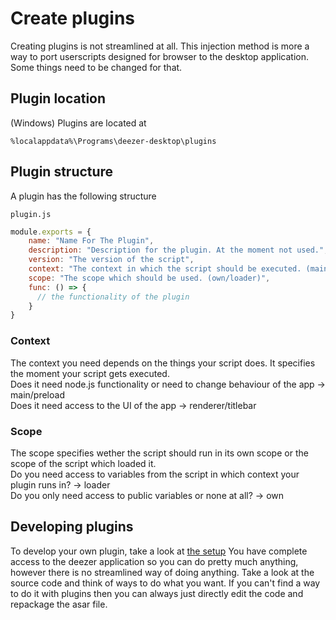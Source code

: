 # Create plugins
Creating plugins is not streamlined at all. This injection method is more a way to port userscripts designed for browser to the desktop application. Some things need to be changed for that.

## Plugin location
(Windows) Plugins are located at 
```
%localappdata%\Programs\deezer-desktop\plugins
```

## Plugin structure
A plugin has the following structure

`plugin.js`
```js
module.exports = {
    name: "Name For The Plugin",
    description: "Description for the plugin. At the moment not used.",
    version: "The version of the script",
    context: "The context in which the script should be executed. (main/preload/renderer/titlebar)",
    scope: "The scope which should be used. (own/loader)",
    func: () => {
      // the functionality of the plugin
    }
}
```
### Context
The context you need depends on the things your script does. It specifies the moment your script gets executed.\
Does it need node.js functionality or need to change behaviour of the app -> main/preload\
Does it need access to the UI of the app -> renderer/titlebar

### Scope
The scope specifies wether the script should run in its own scope or the scope of the script which loaded it.\
Do you need access to variables from the script in which context your plugin runs in? -> loader\
Do you only need access to public variables or none at all? -> own

## Developing plugins
To develop your own plugin, take a look at [the setup](https://github.com/bababoi-2/deezer-desktop-app-injection/blob/main/docs/setup.md)
You have complete access to the deezer application so you can do pretty much anything, however there is no streamlined way of doing anything. 
Take a look at the source code and think of ways to do what you want. 
If you can't find a way to do it with plugins then you can always just directly edit the code and repackage the asar file.
